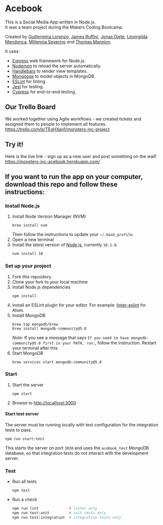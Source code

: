 # Acebook

This is a Social Media App written in Node.js.  
It was a team project during the Makers Coding Bootcamp.   

Created by [Guillermina Lorenzo](https://github.com/GuillerminaLorenzo), [James Ruffini](https://github.com/iniffur), [Jonas Diete](https://github.com/jonas-diete), [Liovirgilda Mendonca](https://github.com/liovirgildam), [Millennia Severino](https://github.com/MillieKS) and [Thomas Mannion](https://github.com/TomMannion).

It uses:

- [Express](https://expressjs.com/) web framework for Node.js.
- [Nodemon](https://nodemon.io/) to reload the server automatically.
- [Handlebars](https://handlebarsjs.com/) to render view templates.
- [Mongoose](https://mongoosejs.com) to model objects in MongoDB.
- [ESLint](https://eslint.org) for linting.
- [Jest](https://jestjs.io/) for testing.
- [Cypress](https://www.cypress.io/) for end-to-end testing.

## Our Trello Board

We worked together using Agile workflows - we created tickets and assigned them to people to implement all features.  
https://trello.com/b/TEgHXan1/monsters-inc-project

## Try it!
Here is the live link - sign up as a new user and post something on the wall!  
https://monsters-inc-acebook.herokuapp.com/

## If you want to run the app on your computer, download this repo and follow these instructions:

### Install Node.js

1. Install Node Version Manager (NVM)
   ```
   brew install nvm
   ```
   Then follow the instructions to update your `~/.bash_profile`.
2. Open a new terminal
3. Install the latest version of [Node.js](https://nodejs.org/en/), currently `18.1.0`.
   ```
   nvm install 18
   ```

### Set up your project

1. Fork this repository
2. Clone your fork to your local machine
3. Install Node.js dependencies
   ```
   npm install
   ```
4. Install an ESLint plugin for your editor. For example: [linter-eslint](https://github.com/AtomLinter/linter-eslint) for Atom.
5. Install MongoDB
   ```
   brew tap mongodb/brew
   brew install mongodb-community@5.0
   ```
   *Note:* If you see a message that says `If you need to have mongodb-community@5.0 first in your PATH, run:`, follow the instruction. Restart your terminal after this.
6. Start MongoDB
   ```
   brew services start mongodb-community@5.0
   ```

### Start

1. Start the server
   ```
   npm start
   ```
2. Browse to [http://localhost:3000](http://localhost:3000)

#### Start test server

The server must be running locally with test configuration for the
integration tests to pass.

```
npm run start:test
```

This starts the server on port `3030` and uses the `acebook_test` MongoDB database,
so that integration tests do not interact with the development server.

### Test

- Run all tests
  ```
  npm test
  ```
- Run a check
  ```bash
  npm run lint              # linter only
  npm run test:unit         # unit tests only
  npm run test:integration  # integration tests only
  ```
